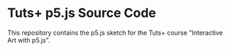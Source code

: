 Tuts+ p5.js Source Code
=======================

This repository contains the p5.js sketch for the Tuts+ course "Interactive Art
with p5.js".

